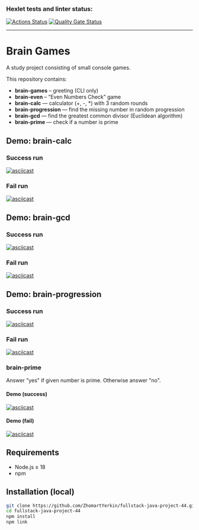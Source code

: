 ### Hexlet tests and linter status:
[![Actions Status](https://github.com/ZhomartYerkin/fullstack-java-project-44/actions/workflows/hexlet-check.yml/badge.svg)](https://github.com/ZhomartYerkin/fullstack-java-project-44/actions)
[![Quality Gate Status](https://sonarcloud.io/api/project_badges/measure?project=ZhomartYerkin_fullstack-java-project-44&metric=alert_status)](https://sonarcloud.io/dashboard?id=ZhomartYerkin_fullstack-java-project-44)

---
# Brain Games

A study project consisting of small console games.

This repository contains:
- **brain-games** – greeting (CLI only)
- **brain-even** – “Even Numbers Check” game
- **brain-calc** — calculator (+, -, *) with 3 random rounds
- **brain-progression** — find the missing number in random progression
- **brain-gcd** — find the greatest common divisor (Euclidean algorithm)
- **brain-prime** — check if a number is prime


## Demo: brain-calc

### Success run
[![asciicast](https://asciinema.org/a/jSXOBQPn96Qdhja7HlK14WZkm.svg)](https://asciinema.org/a/jSXOBQPn96Qdhja7HlK14WZkm)
### Fail run
[![asciicast](https://asciinema.org/a/wDFqlNnYZe52MyBcn4bSLmbI1.svg)](https://asciinema.org/a/wDFqlNnYZe52MyBcn4bSLmbI1)


## Demo: brain-gcd

### Success run
[![asciicast](https://asciinema.org/a/18xGhhBInHHSnRgsK1YTsp9wx.svg)](https://asciinema.org/a/18xGhhBInHHSnRgsK1YTsp9wx)
### Fail run
[![asciicast](https://asciinema.org/a/DtUCLpQ0snC0MHr3y6u1oOIZQ.svg)](https://asciinema.org/a/DtUCLpQ0snC0MHr3y6u1oOIZQ)


## Demo: brain-progression

### Success run
[![asciicast](https://asciinema.org/a/Y5SCpl4LZWF0IF4JhOZPInjvD.svg)](https://asciinema.org/a/Y5SCpl4LZWF0IF4JhOZPInjvD)
### Fail run
[![asciicast](https://asciinema.org/a/SaKO2kOgOG6C6tbAVdMXzhYvB.svg)](https://asciinema.org/a/SaKO2kOgOG6C6tbAVdMXzhYvB)


### brain-prime

Answer "yes" if given number is prime. Otherwise answer "no".

#### Demo (success)
[![asciicast](https://asciinema.org/a/1sROpROQTlCQ9u94eFkXphQUm.svg)](https://asciinema.org/a/1sROpROQTlCQ9u94eFkXphQUm)

#### Demo (fail)
[![asciicast](https://asciinema.org/a/0ETur0bxUM7spbCKyGgqwnBFT.svg)](https://asciinema.org/a/0ETur0bxUM7spbCKyGgqwnBFT)



## Requirements

- Node.js ≥ 18
- npm

## Installation (local)

```bash
git clone https://github.com/ZhomartYerkin/fullstack-java-project-44.git
cd fullstack-java-project-44
npm install
npm link

